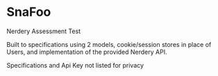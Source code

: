 # SnaFoo

Nerdery Assessment Test

Built to specifications using 2 models, cookie/session stores in place of Users,
and implementation of the provided Nerdery API.

Specifications and Api Key not listed for privacy
